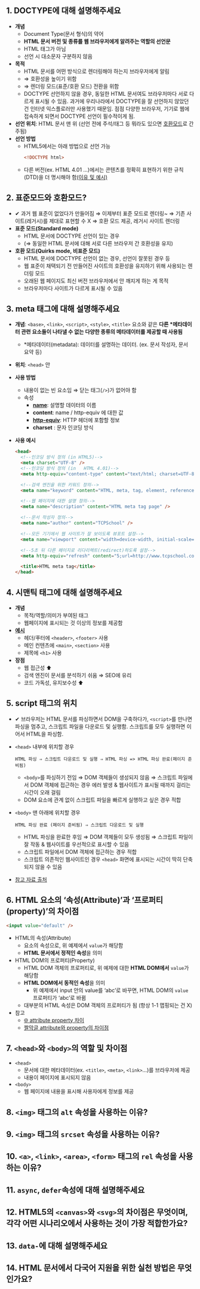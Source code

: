 ## 1. DOCTYPE에 대해 설명해주세요

- **개념**
  - Document Type(문서 형식)의 약어
  - **HTML 문서 버전 및 종류를 웹 브라우저에게 알려주는 역할의 선언문**
  - HTML 태그가 아님
  - 선언 시 대소문자 구분하지 않음
- **목적**
  - HTML 문서를 어떤 방식으로 렌더링해야 하는지 브라우저에게 알림
  - ⇒ 호환성을 높이기 위함
  - ⇒ 렌더링 모드(표준/호환 모드) 전환을 위함
  - DOCTYPE 선언하지 않을 경우, 동일한 HTML 문서여도 브라우저마다 서로 다르게 표시될 수 있음. 과거에 우리나라에서 DOCTYPE을 잘 선언하지 않았던 건 인터넷 익스플로러만 사용했기 때문임. 점점 다양한 브라우저, 기기로 웹에 접속하게 되면서 DOCTYPE 선언이 필수적이게 됨.
- **선언 위치**: HTML 문서 맨 위 (선언 전에 주석/태그 등 뭐라도 있으면 [호환모드](#2-표준모드와-호환모드)로 간주됨)
- **선언 방법**
  - HTML5에서는 아래 방법으로 선언 가능
    ```html
    <!DOCTYPE html>
    ```
  - 다른 버전(ex. HTML 4.01 …)에서는 콘텐츠를 정확히 표현하기 위한 규칙(DTD)을 더 명시해야 함[(이유 및 예시)](https://tcpschool.com/html-tags/doctype)

## 2. 표준모드와 호환모드?

- ✔ 과거 웹 표준이 없었다가 만들어짐 ⇒ 이제부터 표준 모드로 렌더링~ ⇒ 기존 사이트(레거시)를 제대로 표현할 수 X ⇒ 호환 모드 제공, 레거시 사이트 렌더링
- **표준 모드(Standard mode)**
  - HTML 문서에 DOCTYPE 선언이 있는 경우
  - (⇒ 동일한 HTML 문서에 대해 서로 다른 브라우저 간 호환성을 유지)
- **호환 모드(Quirks mode, 비표준 모드)**
  - HTML 문서에 DOCTYPE 선언이 없는 경우, 선언이 잘못된 경우 등
  - 웹 표준이 채택되기 전 만들어진 사이트의 호환성을 유지하기 위해 사용되는 렌더링 모드
  - 오래된 웹 페이지도 최신 버전 브라우저에서 안 깨지게 하는 게 목적
  - 브라우저마다 사이트가 다르게 표시될 수 있음

## 3. meta 태그에 대해 설명해주세요

- **개념**: `<base>`, `<link>`, `<script>`, `<style>`, `<title>` 요소와 같은 **다른 \*메타데이터 관련 요소들이 나타낼 수 없는 다양한 종류의 메타데이터를 제공할 때 사용됨**
  - \*메타데이터(metadata): 데이터를 설명하는 데이터. (ex. 문서 작성자, 문서 요약 등)
- **위치**: `<head>` 안
- **사용 방법**
  - 내용이 없는 빈 요소임 ⇒ 닫는 태그(`/>`)가 없어야 함
  - 속성
    - **[name](https://developer.mozilla.org/ko/docs/Web/HTML/Element/meta/name)**: 설명할 데이터의 이름
    - **content**: name / http-equiv 에 대한 값
    - **[http-equiv](https://html.spec.whatwg.org/multipage/semantics.html#attr-meta-http-equiv)**: HTTP 헤더에 포함할 정보
    - **charset** : 문자 인코딩 방식
- **사용 예시**

  ```html
  <head>
    <!--인코딩 방식 정의 (in HTML5)-->
    <meta charset="UTF-8" />
    <!--인코딩 방식 정의 (in	HTML 4.01)-->
    <meta http-equiv="content-type" content="text/html; charset=UTF-8" />

    <!--검색 엔진을 위한 키워드 정의-->
    <meta name="keyword" content="HTML, meta, tag, element, reference" />

    <!--웹 페이지에 대한 설명 정의-->
    <meta name="description" content="HTML meta tag page" />

    <!--문서 작성자 정의-->
    <meta name="author" content="TCPSchool" />

    <!--모든 기기에서 웹 사이트가 잘 보이도록 뷰포트 설정-->
    <meta name="viewport" content="width=device-width, initial-scale=1.0" />

    <!--5초 뒤 다른 페이지로 리다리렉트(redirect)하도록 설정-->
    <meta http-equiv="refresh" content="5;url=http://www.tcpschool.com" />

    <title>HTML meta tag</title>
  </head>
  ```

## 4. 시맨틱 태그에 대해 설명해주세요

- **개념**
  - 목적/역할/의미가 부여된 태그
  - 웹페이지에 표시되는 것 이상의 정보를 제공함
- **[예시](https://developer.mozilla.org/ko/docs/Glossary/Semantics#%EC%9D%98%EB%AF%B8%EB%A1%A0%EC%A0%81_%EC%9A%94%EC%86%8Celement%EB%93%A4)**
  - 헤더/푸터에 `<header>`, `<footer>` 사용
  - 메인 컨텐츠에 `<main>`, `<section>` 사용
  - 제목에 `<h1>` 사용
- **장점**
  - 웹 접근성 ⬆️
  - 검색 엔진이 문서를 분석하기 쉬움 ⇒ SEO에 유리
  - 코드 가독성, 유지보수성 ⬆️

## 5. script 태그의 위치

- ✔ 브라우저는 HTML 문서를 파싱하면서 DOM을 구축하다가, `<script>`를 만나면 파싱을 멈추고, 스크립트 파일을 다운로드 및 실행함. 스크립트를 모두 실행하면 이어서 HTML을 파싱함.
- `<head>` 내부에 위치할 경우

  ```text
  HTML 파싱 ⇒ 스크립트 다운로드 및 실행 ⇒ HTML 파싱 => HTML 파싱 완료(페이지 준비됨)
  ```

  - `<body>`를 파싱하기 전임 ⇒ DOM 객체들이 생성되지 않음 ⇒ 스크립트 파일에서 DOM 객체에 접근하는 경우 에러 발생 & 웹사이트가 표시될 때까지 걸리는 시간이 오래 걸림
  - DOM 요소에 관계 없이 스크립트 파일을 빠르게 실행하고 싶은 경우 적합

- `<body>` 맨 아래에 위치할 경우

  ```text
  HTML 파싱 완료 (페이지 준비됨) ⇒ 스크립트 다운로드 및 실행
  ```

  - HTML 파싱을 완료한 후임 ⇒ DOM 객체들이 모두 생성됨 ⇒ 스크립트 파일이 잘 작동 & 웹사이트를 우선적으로 표시할 수 있음
  - 스크립트 파일에서 DOM 객체에 접근하는 경우 적합
  - 스크립트 의존적인 웹사이트인 경우 `<head>` 화면에 표시되는 시간이 딱히 단축되지 않을 수 있음

- [참고 자료 출처](https://shape-coding.tistory.com/entry/JavaScript-Script-%ED%83%9C%EA%B7%B8%EC%9D%98-%EC%9C%84%EC%B9%98%EB%8A%94-%EC%96%B4%EB%94%94%EA%B0%80-%EC%A2%8B%EC%9D%84%EA%B9%8C)

## 6. HTML 요소의 ‘속성(Attribute)’과 ‘프로퍼티(property)’의 차이점

```html
<input value="default" />
```

- HTML의 속성(Attribute)
  - 요소의 속성으로, 위 예제에서 `value`가 해당함
  - **HTML 문서에서 정적인 속성**을 의미
- HTML DOM의 프로퍼티(Property)
  - HTML DOM 객체의 프로퍼티로, 위 예제에 대한 **HTML DOM에서** `value`가 해당함
  - **HTML DOM에서 동적인 속성**을 의미
    - 위 예제에서 input 안의 value를 ‘abc’로 바꾸면, HTML DOM의 `value` 프로퍼티가 ‘abc’로 바뀜
  - 대부분의 HTML 속성은 DOM 객체의 프로퍼티가 됨 (항상 1-1 맵핑되는 건 X)
- 참고
  - [🌐 attribute property 차이](https://inpa.tistory.com/entry/%F0%9F%8C%90-attribute-property-%EC%B0%A8%EC%9D%B4)
  - [짤막글 attribute와 property의 차이점](https://velog.io/@kysung95/%EC%A7%A4%EB%A7%89%EA%B8%80-attribute%EC%99%80-property%EC%9D%98-%EC%B0%A8%EC%9D%B4%EC%A0%90)

## 7. `<head>`와 `<body>`의 역할 및 차이점

- `<head>`
  - 문서에 대한 메타데이터(ex. `<title>`, `<meta>`, `<link>`…)를 브라우저에 제공
  - 내용이 페이지에 표시되지 않음
- `<body>`
  - 웹 페이지에 내용을 표시해 사용자에게 정보를 제공

## 8. `<img>` 태그의 `alt` 속성을 사용하는 이유?

## 9. `<img>` 태그의 `srcset` 속성을 사용하는 이유?

## 10. `<a>`, `<link>`, `<area>`, `<form>` 태그의 `rel` 속성을 사용하는 이유?

## 11. `async`, `defer`속성에 대해 설명해주세요

## 12. HTML5의 `<canvas>`와 `<svg>`의 차이점은 무엇이며, 각각 어떤 시나리오에서 사용하는 것이 가장 적합한가요?

## 13. `data-`에 대해 설명해주세요

## 14. HTML 문서에서 다국어 지원을 위한 실천 방법은 무엇인가요?
